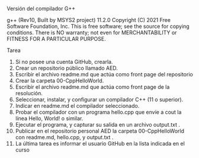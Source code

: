 Versión del compilador G++

g++ (Rev10, Built by MSYS2 project) 11.2.0
Copyright (C) 2021 Free Software Foundation, Inc.
This is free software; see the source for copying conditions.  There is NO
warranty; not even for MERCHANTABILITY or FITNESS FOR A PARTICULAR PURPOSE.


Tarea

1.  Si no posee una cuenta GitHub, crearla.
2.  Crear un repositorio público llamado AED.
3.  Escribir el archivo readme.md que actúa como front page del repositorio
4.  Crear la carpeta 00-CppHelloWorld.
5.  Escribir el archivo readme.md que actúa como front page de la resolución.
6.  Seleccionar, instalar, y configurar un compilador C++ (11 o superior).
7.  Indicar en readme.md el compilador seleccionado.
8.  Probar el compilador con un programa hello.cpp que envíe a cout la línea Hello, World! o similar.
9.  Ejecutar el programa, y capturar su salida en un archivo output.txt .
10. Publicar en el repositorio personal AED la carpeta 00-CppHelloWorld con readme.md, hello.cpp, y output.txt .
11. La última tarea es informar el usuario GitHub en la lista indicada en el curso
